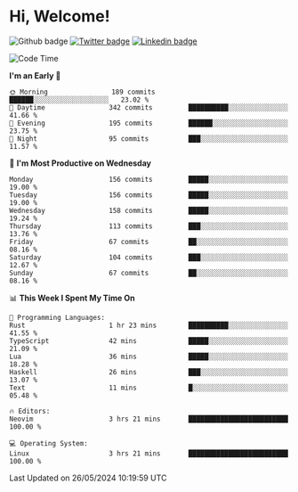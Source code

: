   # Hi, Welcome!
  ![Github badge](https://img.shields.io/github/followers/kraken-afk.svg?style=social&label=Follow&maxAge=2592000)
  [![Twitter badge](https://img.shields.io/badge/-Twitter-00acee?style=flat-square&logo=Twitter&logoColor=white)](https://twitter.com/trshppl)
  [![Linkedin badge](https://img.shields.io/badge/LinkedIn-0077B5?style=flat-square&logo=linkedin&logoColor=white)](https://www.linkedin.com/in/noveanrer)
<!--START_SECTION:waka-->
![Code Time](http://img.shields.io/badge/Code%20Time-223%20hrs%2039%20mins-blue)

**I'm an Early 🐤** 

```text
🌞 Morning                189 commits         ██████░░░░░░░░░░░░░░░░░░░   23.02 % 
🌆 Daytime                342 commits         ██████████░░░░░░░░░░░░░░░   41.66 % 
🌃 Evening                195 commits         ██████░░░░░░░░░░░░░░░░░░░   23.75 % 
🌙 Night                  95 commits          ███░░░░░░░░░░░░░░░░░░░░░░   11.57 % 
```
📅 **I'm Most Productive on Wednesday** 

```text
Monday                   156 commits         █████░░░░░░░░░░░░░░░░░░░░   19.00 % 
Tuesday                  156 commits         █████░░░░░░░░░░░░░░░░░░░░   19.00 % 
Wednesday                158 commits         █████░░░░░░░░░░░░░░░░░░░░   19.24 % 
Thursday                 113 commits         ███░░░░░░░░░░░░░░░░░░░░░░   13.76 % 
Friday                   67 commits          ██░░░░░░░░░░░░░░░░░░░░░░░   08.16 % 
Saturday                 104 commits         ███░░░░░░░░░░░░░░░░░░░░░░   12.67 % 
Sunday                   67 commits          ██░░░░░░░░░░░░░░░░░░░░░░░   08.16 % 
```


📊 **This Week I Spent My Time On** 

```text
💬 Programming Languages: 
Rust                     1 hr 23 mins        ██████████░░░░░░░░░░░░░░░   41.55 % 
TypeScript               42 mins             █████░░░░░░░░░░░░░░░░░░░░   21.09 % 
Lua                      36 mins             █████░░░░░░░░░░░░░░░░░░░░   18.28 % 
Haskell                  26 mins             ███░░░░░░░░░░░░░░░░░░░░░░   13.07 % 
Text                     11 mins             █░░░░░░░░░░░░░░░░░░░░░░░░   05.48 % 

🔥 Editors: 
Neovim                   3 hrs 21 mins       █████████████████████████   100.00 % 

💻 Operating System: 
Linux                    3 hrs 21 mins       █████████████████████████   100.00 % 
```


 Last Updated on 26/05/2024 10:19:59 UTC
<!--END_SECTION:waka-->
